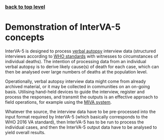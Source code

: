 ### [back to top level](https://github.com/peterbyass/InterVA-5)

# Demonstration of InterVA-5 concepts

InterVA-5 is designed to process [verbal autopsy](https://en.wikipedia.org/wiki/Verbal_autopsy) interview data (structured interviews according to [WHO standards](https://www.who.int/healthinfo/statistics/verbalautopsystandards/en/) with witnesses to circumstances of individual deaths). The intention of processing data from an individual verbal autopsy is to derive likely cause(s) of death for each case, which can then be analysed over large numbers of deaths at the population level.

Operationally, verbal autopsy interview data might come from already archived material, or it may be collected in communities on an on-going basis. Utilising hand-held devices to guide the interview, register and process the responses, and transmit the outputs is an effective approach to field operations, for example using the [MIVA system](https://github.com/peterbyass/InterVA-5/tree/master/MIVA%20mobile%20utilities%20for%20InterVA-5). 

Whatever the source, the interview data have to be pre-processed into the input format required by InterVA-5 (which basically corresponds to the WHO 2016 VA standard), then InterVA-5 has to be run to process the individual cases, and then the InterVA-5 output data have to be analysed to yield overall results.

